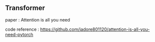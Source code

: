 ## Transformer

paper : Attention is all you need

code reference : https://github.com/jadore801120/attention-is-all-you-need-pytorch
